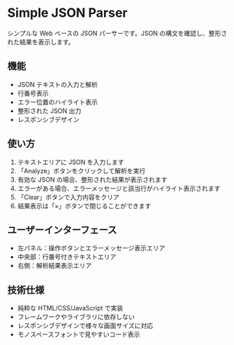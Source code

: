 # Simple JSON Parser

シンプルな Web ベースの JSON パーサーです。JSON の構文を確認し、整形された結果を表示します。

## 機能

- JSON テキストの入力と解析
- 行番号表示
- エラー位置のハイライト表示
- 整形された JSON 出力
- レスポンシブデザイン

## 使い方

1. テキストエリアに JSON を入力します
2. 「Analyze」ボタンをクリックして解析を実行
3. 有効な JSON の場合、整形された結果が表示されます
4. エラーがある場合、エラーメッセージと該当行がハイライト表示されます
5. 「Clear」ボタンで入力内容をクリア
6. 結果表示は「×」ボタンで閉じることができます

## ユーザーインターフェース

- 左パネル：操作ボタンとエラーメッセージ表示エリア
- 中央部：行番号付きテキストエリア
- 右側：解析結果表示エリア

## 技術仕様

- 純粋な HTML/CSS/JavaScript で実装
- フレームワークやライブラリに依存しない
- レスポンシブデザインで様々な画面サイズに対応
- モノスペースフォントで見やすいコード表示
